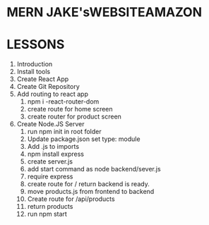# MERN JAKE'sWEBSITEAMAZON

# LESSONS

1. Introduction
2. Install tools
3. Create React App
4. Create Git Repository
5. Add routing to react app
   1. npm i -react-router-dom
   2. create route for home screen
   3. create router for product screen
6. Create Node.JS Server
   1. run npm init in root folder
   2. Update package.json set type: module
   3. Add .js to imports
   4. npm install express
   5. create server.js
   6. add start command as node backend/sever.js
   7. require express
   8. create route for / return backend is ready.
   9. move products.js from frontend to backend
   10. Create route for /api/products
   11. return products
   12. run npm start
